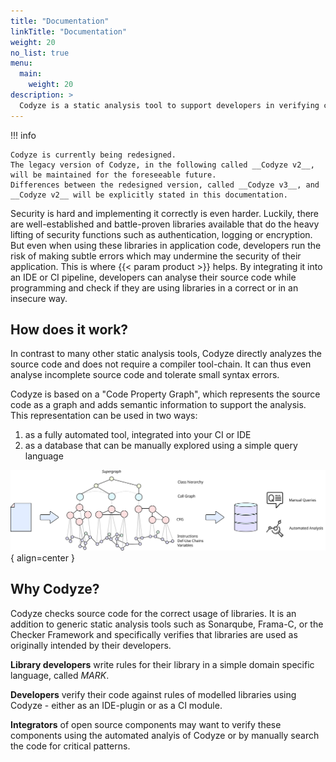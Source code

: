 ```yaml
---
title: "Documentation"
linkTitle: "Documentation"
weight: 20
no_list: true
menu:
  main:
    weight: 20
description: >
  Codyze is a static analysis tool to support developers in verifying compliance to security requirements
---
```


!!! info

    Codyze is currently being redesigned.
    The legacy version of Codyze, in the following called __Codyze v2__, will be maintained for the foreseeable future.
    Differences between the redesigned version, called __Codyze v3__, and __Codyze v2__ will be explicitly stated in this documentation.

Security is hard and implementing it correctly is even harder. Luckily, there are well-established and battle-proven libraries available that do the heavy lifting of security functions such as authentication, logging or encryption. But even when using these libraries in application code, developers run the risk of making subtle errors which may undermine the security of their application. This is where {{< param product >}} helps. By integrating it into an IDE or CI pipeline, developers can analyse their source code while programming and check if they are using libraries in a correct or in an insecure way.

## How does it work?

In contrast to many other static analysis tools, Codyze directly analyzes the source code and does not require a compiler tool-chain. It can thus even analyse incomplete source code and tolerate small syntax errors.

Codyze is based on a "Code Property Graph", which represents the source code as a graph and adds semantic information to support the analysis. This representation can be used in two ways:

1. as a fully automated tool, integrated into your CI or IDE
2. as a database that can be manually explored using a simple query language  

![Overview of Codyze](../assets/img/overall-view.svg){ align=center }


## Why Codyze?

Codyze checks source code for the correct usage of libraries. It is an addition to generic static analysis tools such as Sonarqube, Frama-C, or the Checker Framework and specifically verifies that libraries are used as originally intended by their developers. 

**Library developers** write rules for their library in a simple domain specific language, called *MARK*.

**Developers** verify their code against rules of modelled libraries using Codyze - either as an IDE-plugin or as a CI module.

**Integrators** of open source components may want to verify these components using the automated analyis of Codyze or by manually search the code for critical patterns.



